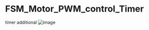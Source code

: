 # FSM_Motor_PWM_control_Timer
timer additional
![image](https://user-images.githubusercontent.com/82801399/196065588-da6bd97c-53e6-42ba-8768-8992c99b4bbc.png)
